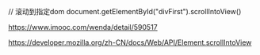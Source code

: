 <!-- backTop文档 -->
// 滚动到指定dom
document.getElementById("divFirst").scrollIntoView()

https://www.imooc.com/wenda/detail/590517

https://developer.mozilla.org/zh-CN/docs/Web/API/Element.scrollIntoView

